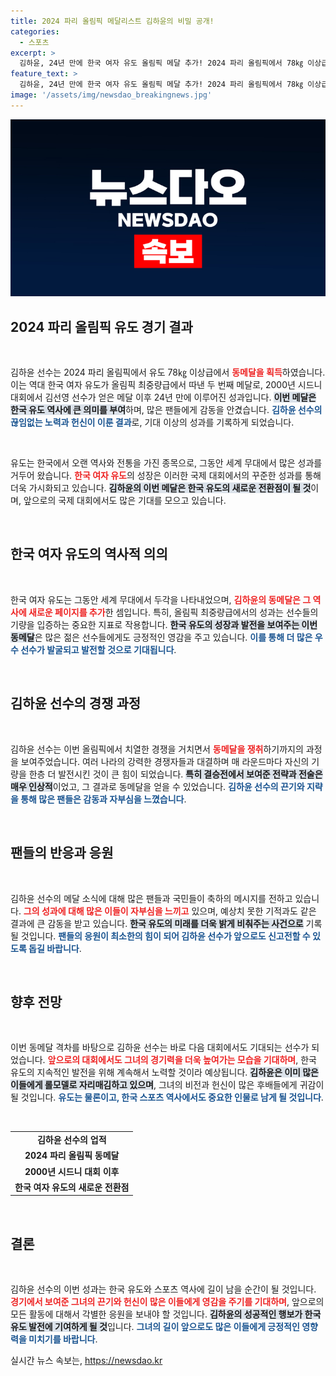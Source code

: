 ```yaml
---
title: 2024 파리 올림픽 메달리스트 김하윤의 비밀 공개!
categories:
  - 스포츠
excerpt: >
  김하윤, 24년 만에 한국 여자 유도 올림픽 메달 추가! 2024 파리 올림픽에서 78㎏ 이상급 동메달 획득, 역사를 다시 쓰다!
feature_text: >
  김하윤, 24년 만에 한국 여자 유도 올림픽 메달 추가! 2024 파리 올림픽에서 78㎏ 이상급 동메달 획득, 역사를 다시 쓰다!
image: '/assets/img/newsdao_breakingnews.jpg'
---
```


<p><img src="/assets/img/newsdao_breakingnews.jpg" alt="ranknews 속보" /></p>

<h2 data-ke-size="size26">2024 파리 올림픽 유도 경기 결과</h2>

<p data-ke-size="size16">&nbsp;</p>

<p>김하윤 선수는 2024 파리 올림픽에서 유도 78㎏ 이상급에서 <b><span style="color: #ee2323;">동메달을 획득</span></b>하였습니다. 이는 역대 한국 여자 유도가 올림픽 최중량급에서 따낸 두 번째 메달로, 2000년 시드니 대회에서 김선영 선수가 얻은 메달 이후 24년 만에 이루어진 성과입니다. <b><span style="background-color: #21538527;">이번 메달은 한국 유도 역사에 큰 의미를 부여</span></b>하며, 많은 팬들에게 감동을 안겼습니다. <b><span style="color: #1a5490;">김하윤 선수의 끊임없는 노력과 헌신이 이룬 결과</span></b>로, 기대 이상의 성과를 기록하게 되었습니다.</p>

<p data-ke-size="size16">&nbsp;</p>

<p>유도는 한국에서 오랜 역사와 전통을 가진 종목으로, 그동안 세계 무대에서 많은 성과를 거두어 왔습니다. <b><span style="color: #ee2323;">한국 여자 유도</span></b>의 성장은 이러한 국제 대회에서의 꾸준한 성과를 통해 더욱 가시화되고 있습니다. <b><span style="background-color: #21538527;">김하윤의 이번 메달은 한국 유도의 새로운 전환점이 될 것</span></b>이며, 앞으로의 국제 대회에서도 많은 기대를 모으고 있습니다.</p>

<p data-ke-size="size16">&nbsp;</p>

<h2 data-ke-size="size26">한국 여자 유도의 역사적 의의</h2>

<p data-ke-size="size16">&nbsp;</p>

<p>한국 여자 유도는 그동안 세계 무대에서 두각을 나타내었으며, <b><span style="color: #ee2323;">김하윤의 동메달은 그 역사에 새로운 페이지를 추가</span></b>한 셈입니다. 특히, 올림픽 최중량급에서의 성과는 선수들의 기량을 입증하는 중요한 지표로 작용합니다. <b><span style="background-color: #21538527;">한국 유도의 성장과 발전을 보여주는 이번 동메달</span></b>은 많은 젊은 선수들에게도 긍정적인 영감을 주고 있습니다. <b><span style="color: #1a5490;">이를 통해 더 많은 우수 선수가 발굴되고 발전할 것으로 기대됩니다</span></b>.</p>

<p data-ke-size="size16">&nbsp;</p>

<h2 data-ke-size="size26">김하윤 선수의 경쟁 과정</h2>

<p data-ke-size="size16">&nbsp;</p>

<p>김하윤 선수는 이번 올림픽에서 치열한 경쟁을 거치면서 <b><span style="color: #ee2323;">동메달을 쟁취</span></b>하기까지의 과정을 보여주었습니다. 여러 나라의 강력한 경쟁자들과 대결하며 매 라운드마다 자신의 기량을 한층 더 발전시킨 것이 큰 힘이 되었습니다. <b><span style="background-color: #21538527;">특히 결승전에서 보여준 전략과 전술은 매우 인상적</span></b>이었고, 그 결과로 동메달을 얻을 수 있었습니다. <b><span style="color: #1a5490;">김하윤 선수의 끈기와 지략을 통해 많은 팬들은 감동과 자부심을 느꼈습니다</span></b>.</p>

<p data-ke-size="size16">&nbsp;</p>

<h2 data-ke-size="size26">팬들의 반응과 응원</h2>

<p data-ke-size="size16">&nbsp;</p>

<p>김하윤 선수의 메달 소식에 대해 많은 팬들과 국민들이 축하의 메시지를 전하고 있습니다. <b><span style="color: #ee2323;">그의 성과에 대해 많은 이들이 자부심을 느끼고</span></b> 있으며, 예상치 못한 기적과도 같은 결과에 큰 감동을 받고 있습니다. <b><span style="background-color: #21538527;">한국 유도의 미래를 더욱 밝게 비춰주는 사건으로</span></b> 기록될 것입니다. <b><span style="color: #1a5490;">팬들의 응원이 최소한의 힘이 되어 김하윤 선수가 앞으로도 신고전할 수 있도록 돕길 바랍니다</span></b>.</p>

<p data-ke-size="size16">&nbsp;</p>

<h2 data-ke-size="size26">향후 전망</h2>

<p data-ke-size="size16">&nbsp;</p>

<p>이번 동메달 격차를 바탕으로 김하윤 선수는 바로 다음 대회에서도 기대되는 선수가 되었습니다. <b><span style="color: #ee2323;">앞으로의 대회에서도 그녀의 경기력을 더욱 높여가는 모습을 기대하며</span></b>, 한국 유도의 지속적인 발전을 위해 계속해서 노력할 것이라 예상됩니다. <b><span style="background-color: #21538527;">김하윤은 이미 많은 이들에게 롤모델로 자리매김하고 있으며</span></b>, 그녀의 비전과 헌신이 많은 후배들에게 귀감이 될 것입니다. <b><span style="color: #1a5490;">유도는 물론이고, 한국 스포츠 역사에서도 중요한 인물로 남게 될 것입니다</span></b>.</p>

<p data-ke-size="size16">&nbsp;</p>

<table style="border-collapse: collapse; width: 100%;">
    <tr>
        <td style="text-align: center; height: 17px;"><b>김하윤 선수의 업적</b></td>
    </tr>
    <tr>
        <td style="text-align: center; height: 17px;"><b>2024 파리 올림픽 동메달</b></td>
    </tr>
    <tr>
        <td style="text-align: center; height: 17px;"><b>2000년 시드니 대회 이후</b></td>
    </tr>
    <tr>
        <td style="text-align: center; height: 17px;"><b>한국 여자 유도의 새로운 전환점</b></td>
    </tr>
</table>

<p data-ke-size="size16">&nbsp;</p>

<h2 data-ke-size="size26">결론</h2>

<p data-ke-size="size16">&nbsp;</p>

<p>김하윤 선수의 이번 성과는 한국 유도와 스포츠 역사에 길이 남을 순간이 될 것입니다. <b><span style="color: #ee2323;">경기에서 보여준 그녀의 끈기와 헌신이 많은 이들에게 영감을 주기를 기대하며</span></b>, 앞으로의 모든 활동에 대해서 각별한 응원을 보내야 할 것입니다. <b><span style="background-color: #21538527;">김하윤의 성공적인 행보가 한국 유도 발전에 기여하게 될 것</span></b>입니다. <b><span style="color: #1a5490;">그녀의 길이 앞으로도 많은 이들에게 긍정적인 영향력을 미치기를 바랍니다</span></b>.</p>
실시간 뉴스 속보는, <a href="https://newsdao.kr" rel="dofollow">https://newsdao.kr</a>


